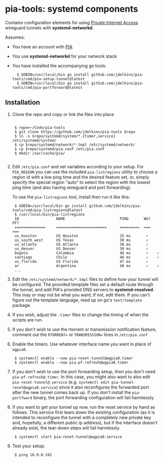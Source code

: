 # pia-tools: systemd components

Contains configuration elements for using [Private Internet Access][PIA] wireguard tunnels with
**systemd-networkd**.

Assumes:

- You have an account with [PIA][]
- You use **systemd-networkd** for your network stack
- You have installed the accompanying go tools:

        $ GOBIN=/usr/local/bin go install github.com/jdelkins/pia-tools/cmd/pia-setup-tunnel@latest
        $ GOBIN=/usr/local/bin go install github.com/jdelkins/pia-tools/cmd/pia-portforward@latest

[PIA]: https://privateinternetaccess.com

## Installation

1. Clone the repo and copy or link the files into place

    <pre><code>
    $ <i>repo</i>=~/Code/pia-tools
    $ git clone https://github.com/jdelkins/pia-tools $<i>repo</i>
    $ ln -s $<i>repo</i>/systemd/system/*.{timer,service} /etc/systemd/system/
    $ cp $<i>repo</i>/systemd/network/*.tmpl /etc/systemd/network/
    $ cp $<i>repo</i>/systemd/pia.conf /etc/pia.conf
    $ mkdir /var/cache/pia/
    </code></pre>

2. Edit `/etc/pia.conf` and set variables according to your setup. For
   `PIA_REGION` you can use the included `pia-listregions` utility to choose
   a region id with a low ping time and the desired feature set, or, simply
   specify the special region "auto" to select the region with the lowest ping
   time (and also having wireguard and port forwarding).

   To use the `pia-listregions` tool, install then run it like this:

        $ GOBIN=/usr/local/bin go install github.com/jdelkins/pia-tools/cmd/pia-listregions@latest
        $ /usr/local/bin/pia-listregions
        ID                 NAME                         PING       WG?  PF?
        ==============     =======================      =========  ===  ===
        us_houston         US Houston                   25 ms       ✓
        us_south_west      US Texas                     30 ms       ✓
        us_atlanta         US Atlanta                   38 ms       ✓
        us_denver          US Denver                    39 ms       ✓
        bogota             Colombia                     46 ms       ✓    ✓
        santiago           Chile                        46 ms       ✓    ✓
        us_florida         US Florida                   47 ms       ✓
        ar                 Argentina                    48 ms       ✓    ✓
        ...

3. Edit the `/etc/systemd/network/*.tmpl` files to define how your tunnel will
   be configured. The provided template files set a default route through the
   tunnel, and add PIA's provided DNS servers to **systemd-resolved**. This may
   or may not be what you want; if not, edit them. If you can't figure out the
   template language, read up on go's `text/template` package.

4. If you wish, adjust the `.timer` files to change the timing of when the
   scripts are run.

5. If you don't wish to use the rtorrent or transmission notification feature,
   comment out the `RTORRENT=` or `TRANSMISSION=` lines in `/etc/pia.conf`

6. Enable the timers. Use whatever interface name you want in place of `wgpia0`.

        $ systemctl enable --now pia-reset-tunnel@wgpia0.timer
        $ systemctl enable --now pia-pf-refresh@wgpia0.timer

7. If you don't wish to use the port forwarding setup, then you don't need
   `pia-pf-refresh@.timer`. In this case, you might also want to also edit
   `pia-reset-tunnel@.service` (e.g. `systemctl edit pia-tunnel-reset@wgpia0.service`)
   since it also reconfigures the forwarded port after the new tunnel comes
   back up. If you don't install the `pia-portfward` binary, the port
   forwarding configuration will fail harmlessly.

8. If you want to get your tunnel up now, run the reset service by hand as
   follows. This service first tears down the existing configuration (as it is
   intended to reconfigure the tunnel with a completely new private key and,
   hopefully, a different public ip address), but if the interface doesn't
   already exist, the tear-down steps will fail harmlessly.

        $ systemctl start pia-reset-tunnel@wgpia0.service

9. Test your setup:

        $ ping 10.0.0.242
